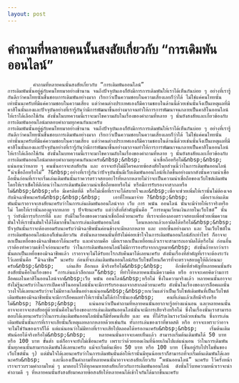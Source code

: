 ```yaml
---
layout: post
---
```



# คำถามที่หลายคนนั้นสงสัยเกี่ยวกับ “การเดิมพันออนไลน์”
  			คำถามที่หลายคนนั้นสงสัยเกี่ยวกับ “การเดิมพันออนไลน์”  							  					การเดิมพันนั้นอยู่คู่กับคนไทยมาอย่างช้านาน จนถึงปัจจุบันเองก็ยังมีการการเดิมพันให้เราได้เห็นกันบ่อย ๆ อย่างที่เรารู้กันดีกว่าคนไทยนั้นชื่นชอบการเดิมพันอย่างมาก เรียกว่าเป็นความชอบในความเสี่ยงเลยก็ว่าได้ ไม่ใช่แค่คนไทยนั้นเท่านั้นนะครับที่มีแค่ความชอบในความเสี่ยง แต่ว่าคนต่างประเทศเองก็มีความชอบในด้านนี้ด้วยเช่นนั้นจึงเป็นเหตุผลที่มีคาสิโนนั้นเองและปัจจุบันอย่างที่เรารู้กันว่ามีการพัฒนาขึ้นอย่างมากจนทำให้การการพัฒนาจนกลายเป็นคาสิโนออนไลน์ให้เราได้เลือกใช้กัน ดังนั้นในบทความนี้เราจะมาไขความลับในเรื่องของคำถามที่หลาย ๆ นั้นยังสงสัยและเกี่ยวข้องกับการเดิมพันออนไลน์มาตอบคำถามทุกคนกันนะครับ   				  			  			  					  									    				  				  					  						 การเดิมพันนั้นอยู่คู่กับคนไทยมาอย่างช้านาน จนถึงปัจจุบันเองก็ยังมีการการเดิมพันให้เราได้เห็นกันบ่อย ๆ อย่างที่เรารู้กันดีกว่าคนไทยนั้นชื่นชอบการเดิมพันอย่างมาก เรียกว่าเป็นความชอบในความเสี่ยงเลยก็ว่าได้ ไม่ใช่แค่คนไทยนั้นเท่านั้นนะครับที่มีแค่ความชอบในความเสี่ยง แต่ว่าคนต่างประเทศเองก็มีความชอบในด้านนี้ด้วยเช่นนั้นจึงเป็นเหตุผลที่มีคาสิโนนั้นเองและปัจจุบันอย่างที่เรารู้กันว่ามีการพัฒนาขึ้นอย่างมากจนทำให้การการพัฒนาจนกลายเป็นคาสิโนออนไลน์ให้เราได้เลือกใช้กัน ดังนั้นในบทความนี้เราจะมาไขความลับในเรื่องของคำถามที่หลาย ๆ นั้นยังสงสัยและเกี่ยวข้องกับการเดิมพันออนไลน์มาตอบคำถามทุกคนกันนะครับ&nbsp;&nbsp;    น่าเชื่อถือหรือไม่&nbsp;&nbsp;    แน่นอนว่าหลาย ๆ คนนั้นอาจจะสงสัยกัน และ อาจจะยังไม่มีใครคลายข้อสงสัยในยส่วนนี้ว่าในการเดิมพันออนไลน์ “น่าเชื่อถือหรือไม่” ?&nbsp;อย่างที่เรารู้กันว่าปัจจุบันนั้นมีเว็บเดิมพันออนไลน์ที่เกิดขึ้นอย่างมากดังนั้นความน่าเชื่อถือนั้นก่อนที่เราจะเริ่มเล่นเดิมพันนั้นเราควรตรวจสอบอะไรที่หลากหลายไม่ว่าจะเป็นความน่าเชื่อถือของเว็บไซต์เดิมพันโดยให้เราเช็คให้ดีก่อนว่าในการเดิมพันมีความน่าเชื่อถือพอหรือไม่ หรือมีการรับรองจาสากลหรือไม่&nbsp;&nbsp;หรือ มีเครดิตที่ดี หรือไม่เพื่อที่เราจะได้สบายใจและ&nbsp;เพื่อจะช่วยเพิ่มให้เรานั้นไม่ต้องเจอกับมิจฉาชีพนะครับ&nbsp;&nbsp;&nbsp;    เอาที่ไหนมาจ่าย ?&nbsp;&nbsp;    เมื่อเราเล่นเดิมพันนั้นเราอาจจะสงสัยนะครับว่าในการเล่นเดิมพันออนไลน์จาก เว็บ การ พนัน ออนไลน์ นั้นจะมีจ่ายให้เราจริงหรือไม่ โดยให้เรานั้นลองดูจากหลาย ๆ ปัจจัยนะครับ แต่ว่าสิ่งที่สำคัญนั้นคือ “การหมุนเวียนเงินภายในเว็บไซต์” นั้น ๆ ว่ายังมีการบริการที่ดี และ ยังมีในเรื่องของความน่าเชื่อถือด้วยนะครับ ที่เราจะต้องลองตรวจสอบเพื่อช่วยเพิ่มความมั่นใจให้เรานั้นมั่นใจได้ได้มากขึ้นในการเล่นเดิมพันออนไลน์     โดนหลอกแล้วเอาผิดได้หรือไม่&nbsp;&nbsp;    ปัจจุบันนั้นเราจะต้องยอมรับนะครับว่ามิจฉาชีพนั้นค่อนข้างจะมีหลากหลาย และ เยอะขึ้นอย่างมาก และ ในเว็บไซต์ในการเดิมพันออนไลน์เองก็เช่นเดียวกัน ดังนั้นหลายคนนั้นที่ยังไม่ค่อยเข้าใจในการเดิมพันออนไลน์สักเท่าไหร่ ก็อาจจะตกเป็นเหยื่อของมิจฉาชีพเอาได้นะครับ และคำถามคือ เมื่อเราตกเป็นเหยื่อยแล้วเราจะสามารถเอาผิดได้หรือไม่ ก่อนอื่นเราต้องทำความเข้าใจก่อนนะครับ ว่าในการเดิมพันออนไลน์ไม่มีการรองรับจากกฎหมาย&nbsp; ดังนั้นถ้าหากว่าเรานั้นตกเป็นเหยื่อของมิจฉาชีพแล้ว เราอาจจะไม่ได้รับอะไรกลับคืนมาได้เลยนะครับ ดังนั้นเรื่องที่สำคัญที่เราจะต้องระวังไว้เลยนั้นคือ “มิจฉาชีพ” นะครับ ก่อนที่จะเล่นเดิมพันออนไลน์กับเว็บไซต์ไหนก็ควรที่จะตรวจสอบดูให้ดีก่อนนะครับ&nbsp;&nbsp;    เล่นเสีย ล็อกผล มีจริงหรือไม่&nbsp;&nbsp;    อีกข้อที่สำคัญที่หลายคนนั้นยังสงสัยนั้นคือในเรื่องของ “การเล่นแล้วล็อกผล”&nbsp; ที่ทำให้หลายคนนั้นมีความคิด หรือ อาจจะเคยคิดว่ามการล็อคผลในคาสิโนออนไลน์จาก&nbsp;เว็บ พนัน ออนไลน์&nbsp;หรือไม่ ซึ่งในความจริงแล้ว หลายคนนั้นอาจจะยังไม่รู้นะครับว่าในการเปิดคาสิโนออนไลน์นั้นจะมีการรับรองผลจากสากลด้วยนะครับ ดังนั้นในเรื่องของการล็อคผลนั้นวางใจได้เลยนะครับว่าจะไม่มีทางเกิดขึ้นอย่างแน่นอน&nbsp;&nbsp;ยกเว้นแต่ว่าเป็นเว็บไซต์เดิมพันที่เป็นเว็บไซต์เดิมพันของมิจฉาชีพนั้นจะมีการล็อคผลทำให้เรานั้นไม่ได้กำไรนั้นเอง&nbsp;    คนที่เล่นแล้วเสียมีจริงหรือไม่&nbsp; ?&nbsp;&nbsp;    แน่นอนว่าเป็นคำถามที่หลายคนนั้นอยากจะรู้อย่างแน่นอน และหลายคนนั้นอาจจะอาจจะสงสัยอยู่ด้วยนั้นคือในเรื่องของการเล่นเดิมพันออนไลน์นั้นจะมีการเสียจริงหรือไม่ ซึ่งในเรื่องนั้นเราสามารถตอบได้เลยนะครับว่าในการเล่นเดิมพันออนไลน์นั้นก็มีทั้งคนที่เสีย และ คน ที่ได้รับเงินรางวัลด้วยเช่นกัน ซึ่งการเล่นเดิมพันนั้นนั้นการที่เราจะเสียนั้นก็เหตุผลหลากหลายด้วยเช่นกัน ทั้งการเล่นของเราที่ขาดสติ หรือ อาจจะเพราะว่าอาจจะไม่ใช่วันของเราก็ได้ แต่แน่นอนว่าไม่มีทางที่เราจะเสียไปตลอดได้หรอกนะครับ&nbsp;&nbsp;    เริ่มต้นเดิมพันน้อยได้จริงหรือไม่&nbsp;&nbsp;    หลายคนนั้นอาจจะเคยเห็นแล้ว สามารถเริ่มต้นเดิมพันได้ 50 บาท หรือ 100 บาท ขั้นต่ำ แต่ก็อาจจะยังไม่เชื่อนะครับ เพราะว่าด้วยยอดเงินที่น้อยเกินไปแต่แน่นอน ว่าในการเดิมพันนั้นทุกคนนั้นสามารถเดิมพันได้เลยนะครับ แม้จะเริ่มต้นเพียง 50 บาท หรือ 100 บาท (ขึ้นอยู่กับโปรโมชั่นของเว็บไซต์นั้น ๆ) แต่มั่นใจได้เลยนะครับว่าในการเดิมพันนั้นต่อให้เรานั้นมีทุนน้อยเราก็สามารถที่จะเริ่มต้นเดิมพันได้เลยนะครับ&nbsp;    และนี้เองเป็นคำถามที่หลายคนนั้นาอาจจะสงสัยเกี่ยวกับ “พนันออนไลน์” นะครับ ไว้ครั้งหน้าเราจะรวบรวมคำถามใหม่ ๆ มาตอบไว้ให้ทุกคนหายสงสัยเกี่ยวกับการเดิมพันออนไลน์  ดังนั้นไว้บทความหน้าเราจะนำคำถามดี ๆ ที่หลายคนนั้นยังสงสัยมาคลายข้อสงสัยให้หลายคนได้เข้าใจกันได้มากขึ้นนะครับ  					  				    								  				